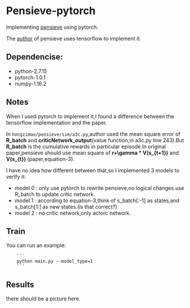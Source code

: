 # Pensieve-pytorch
Implementing [pensieve](http://web.mit.edu/pensieve/) using pytorch.

The [author](https://github.com/hongzimao/pensieve) of pensieve uses tensorflow to implement it.

## Dependencise:

- python-2.7.15
- pytorch-1.0.1
- numpy-1.16.2

## Notes

When I used pytorch to implement it,I found a difference between the tensorflow implementation and the paper.

In ```hongzimao/pensieve/sim/a3c.py```,author used the mean square error of **R_batch** and **criticNetwork_output**(value function,in a3c.py line 243).But **R_batch** is the cumulative rewards in particular episode.In original paper,pensieve should use mean square of **r+\gamma * V(s_{t+1})** and **V(s_{t})** (paper,equation-3).

I have no idea how different between that,so I implemented 3 models to verify it:

- model 0 : only use pytorch to rewrite pensieve,no logical changes.use R_batch to update critic network.
- model 1 : according to equation-3,think of s_batch[:-1] as states,and s_batch[1:] as new states.(is that correct?)
- model 2 : no critic network,only actorc network.

## Train

You can run an example:

        ```
        python main.py --model_type=1
        ```

## Results

there should be a picture here.
